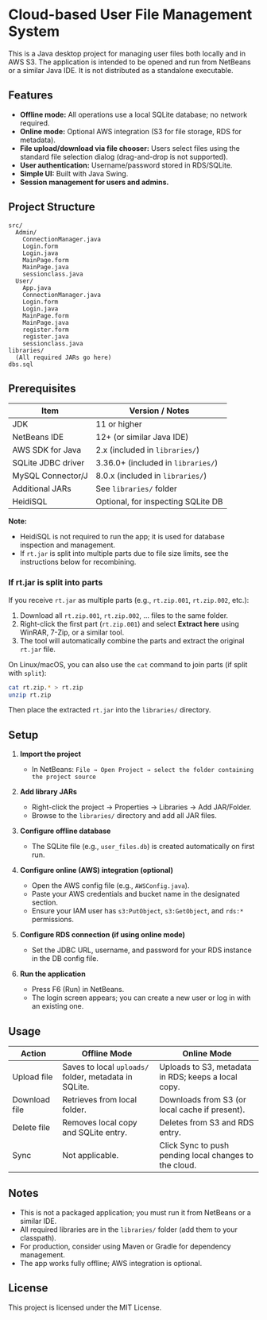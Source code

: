 
# Cloud-based User File Management System

This is a Java desktop project for managing user files both locally and in AWS S3. The application is intended to be opened and run from NetBeans or a similar Java IDE. It is not distributed as a standalone executable.

## Features

- **Offline mode:** All operations use a local SQLite database; no network required.
- **Online mode:** Optional AWS integration (S3 for file storage, RDS for metadata).
- **File upload/download via file chooser:** Users select files using the standard file selection dialog (drag-and-drop is not supported).
- **User authentication:** Username/password stored in RDS/SQLite.
- **Simple UI:** Built with Java Swing.
- **Session management for users and admins.**

## Project Structure

```
src/
  Admin/
    ConnectionManager.java
    Login.form
    Login.java
    MainPage.form
    MainPage.java
    sessionclass.java
  User/
    App.java
    ConnectionManager.java
    Login.form
    Login.java
    MainPage.form
    MainPage.java
    register.form
    register.java
    sessionclass.java
libraries/
  (All required JARs go here)
dbs.sql
```

## Prerequisites

| Item                | Version / Notes                        |
|---------------------|----------------------------------------|
| JDK                 | 11 or higher                           |
| NetBeans IDE        | 12+ (or similar Java IDE)              |
| AWS SDK for Java    | 2.x (included in `libraries/`)         |
| SQLite JDBC driver  | 3.36.0+ (included in `libraries/`)     |
| MySQL Connector/J   | 8.0.x (included in `libraries/`)       |
| Additional JARs     | See `libraries/` folder                |
| HeidiSQL            | Optional, for inspecting SQLite DB     |


**Note:**
- HeidiSQL is not required to run the app; it is used for database inspection and management.
- If `rt.jar` is split into multiple parts due to file size limits, see the instructions below for recombining.

### If rt.jar is split into parts

If you receive `rt.jar` as multiple parts (e.g., `rt.zip.001`, `rt.zip.002`, etc.):

1. Download all `rt.zip.001`, `rt.zip.002`, ... files to the same folder.
2. Right-click the first part (`rt.zip.001`) and select **Extract here** using WinRAR, 7-Zip, or a similar tool.
3. The tool will automatically combine the parts and extract the original `rt.jar` file.

On Linux/macOS, you can also use the `cat` command to join parts (if split with `split`):

```bash
cat rt.zip.* > rt.zip
unzip rt.zip
```

Then place the extracted `rt.jar` into the `libraries/` directory.

## Setup

1. **Import the project**
   - In NetBeans: `File → Open Project → select the folder containing the project source`

2. **Add library JARs**
   - Right-click the project → Properties → Libraries → Add JAR/Folder.
   - Browse to the `libraries/` directory and add all JAR files.

3. **Configure offline database**
   - The SQLite file (e.g., `user_files.db`) is created automatically on first run.

4. **Configure online (AWS) integration (optional)**
   - Open the AWS config file (e.g., `AWSConfig.java`).
   - Paste your AWS credentials and bucket name in the designated section.
   - Ensure your IAM user has `s3:PutObject`, `s3:GetObject`, and `rds:*` permissions.

5. **Configure RDS connection (if using online mode)**
   - Set the JDBC URL, username, and password for your RDS instance in the DB config file.

6. **Run the application**
   - Press F6 (Run) in NetBeans.
   - The login screen appears; you can create a new user or log in with an existing one.

## Usage

| Action         | Offline Mode                                              | Online Mode                                              |
|----------------|----------------------------------------------------------|----------------------------------------------------------|
| Upload file    | Saves to local `uploads/` folder, metadata in SQLite.    | Uploads to S3, metadata in RDS; keeps a local copy.      |
| Download file  | Retrieves from local folder.                             | Downloads from S3 (or local cache if present).           |
| Delete file    | Removes local copy and SQLite entry.                     | Deletes from S3 and RDS entry.                           |
| Sync           | Not applicable.                                          | Click Sync to push pending local changes to the cloud.    |

## Notes

- This is not a packaged application; you must run it from NetBeans or a similar IDE.
- All required libraries are in the `libraries/` folder (add them to your classpath).
- For production, consider using Maven or Gradle for dependency management.
- The app works fully offline; AWS integration is optional.

## License

This project is licensed under the MIT License.
